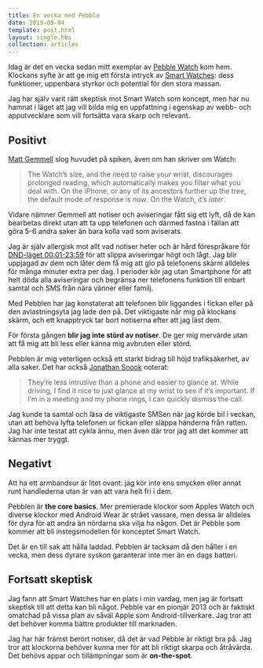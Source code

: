 ```yaml
---
title: En vecka med Pebble
date: 2015-05-04
template: post.html
layout: single.hbs
collection: articles
---
```

Idag är det en vecka sedan mitt exemplar av [Pebble Watch](https://getpebble.com/pebble) kom hem. Klockans syfte är att ge mig ett första intryck av [Smart Watches](https://en.wikipedia.org/wiki/Smartwatch): dess funktioner, uppenbara styrkor och potential för den stora massan.

Jag har själv varit rätt skeptisk mot Smart Watch som koncept, men har nu hamnat i läget att jag vill bilda mig en uppfattning i egenskap av webb- och apputvecklare som vill fortsätta vara skarp och relevant.

## Positivt

[Matt Gemmell][1] slog huvudet på spiken, även om han skriver om Watch:

> The Watch’s size, and the need to raise your wrist, discourages prolonged reading, which automatically makes you filter what you deal with. On the iPhone, or any of its ancestors further up the tree, the default mode of response is *now*. On the Watch, it’s *later*.

Vidare nämner Gemmell att notiser och aviseringar fått sig ett lyft, då de kan bearbetas direkt utan att ta upp telefonen och därmed fastna i fällan att göra 5-6 andra saker än bara kolla vad som aviserats.

Jag är själv allergisk mot allt vad notiser heter och är hård förespråkare för [DND-läget 00:01-23:59](http://david.elbe.me/focus/2015/01/05/notifications-are-killing-your-productivity.html) för att slippa aviseringar högt och lågt. Jag blir uppjagad av dem och låter dem få mig att glo på telefonens skärm alldeles för många minuter extra per dag. I perioder kör jag utan Smartphone för att helt döda alla aviseringar och begränsa ner telefonens funktion till enbart samtal och SMS från nära vänner eller familj.

Med Pebblen har jag konstaterat att telefonen blir liggandes i fickan eller på den avlastningsyta jag lade den på. Det viktigaste når mig på klockans skärm, och ett knapptryck tar bort notiserna efter att jag läst dem.

För första gången **blir jag inte störd av notiser**. De ger mig mervärde utan att få mig att bli less eller känna mig avbruten eller störd.

Pebblen är mig veterligen också ett starkt bidrag till höjd trafiksäkerhet, av alla saker. Det har också [Jonathan Snook](http://snook.ca/archives/review/moto360-pebble) noterat:

> They’re less intrusive than a phone and easier to glance at. While driving, I find it nice to just glance at my wrist to see if it’s important. If I’m in a meeting and my phone rings, I can quickly dismiss the call.

Jag kunde ta samtal och läsa de viktigaste SMSen när jag körde bil i veckan, utan att behöva lyfta telefonen ur fickan eller släppa händerna från ratten. Jag har inte testat att cykla ännu, men även där tror jag att det kommer att kännas mer tryggt.

## Negativt

Att ha ett armbandsur är litet ovant: jag kör inte ens smycken eller annat runt handlederna utan är van att vara helt fri i dem.

Pebblen är **the core basics**. Mer premierade klockor som Apples Watch och diverse klockor med Android Wear är strået vassare, men dessa är alldeles för dyra för att andra än nördarna ska vilja ha någon. Det är Pebble som kommer att bli instegsmodellen för konceptet Smart Watch.

Det är en till sak att hålla laddad. Pebblen är tacksam då den håller i en vecka, men dess dyrare syskon garanterar inte mer än en dags batteri. 

## Fortsatt skeptisk

Jag fann att Smart Watches har en plats i min vardag, men jag är fortsatt skeptisk till att detta kan bli något. Pebble var en pionjär 2013 och är faktiskt omatchad på vissa plan av såväl Apple som Android-tillverkare. Jag tror att det behöver komma bättre produkter till marknaden.

Jag har här främst berört notiser, då det är vad Pebble är riktigt bra på. Jag tror att klockorna behöver kunna mer för att bli riktigt skarpa och åtråvärda. Det behövs appar och tillämpningar som är **on-the-spot**.

[1]: http://mattgemmell.com/distractions/